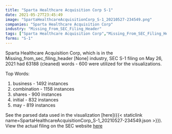 ```yaml
---
title: "Sparta Healthcare Acquisition Corp S-1"
date: 2021-05-27T23:45:49
image: "SpartaHealthcareAcquisitionCorp_S-1_20210527-234549.png"
companies: "Sparta Healthcare Acquisition Corp"
industry: "Missing_From_SEC_Filing_Header"
tags: ["Sparta Healthcare Acquisition Corp","Missing_From_SEC_Filing_Header","05-26-2021","S-1"]
forms: "S-1"
---
```

Sparta Healthcare Acquisition Corp, which is in the Missing_from_sec_filing_header [None] industry, SEC S-1 filing on May 26, 2021 had 63188 (cleaned) words - 600 were utilized for the visualizations.

Top Words:
1. business - 1492 instances
2. combination - 1158 instances
3. shares - 900 instances
4. initial - 832 instances
5. may - 819 instances


See the parsed data used in the visualization [here]({{< staticlink name=SpartaHealthcareAcquisitionCorp_S-1_20210527-234549.json >}}).  
View the actual filing on the SEC website [here](https://www.sec.gov/Archives/edgar/data/1848452/0001140361-21-018842.txt)